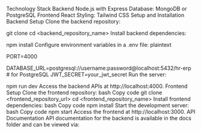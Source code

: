 Technology Stack
Backend
Node.js with Express
Database: MongoDB or PostgreSQL
Frontend
React 
Styling: Tailwind CSS 
Setup and Installation
Backend Setup
Clone the backend repository:


git clone 
cd <backend_repository_name>
Install backend dependencies:

npm install
Configure environment variables in a .env file:
plaintext

PORT=4000

DATABASE_URL=postgresql://username:password@localhost:5432/hr-erp # for PostgreSQL
JWT_SECRET=your_jwt_secret
Run the server:

npm run dev
Access the backend APIs at http://localhost:4000.
Frontend Setup
Clone the frontend repository:
bash
Copy code
git clone <frontend_repository_url>
cd <frontend_repository_name>
Install frontend dependencies:
bash
Copy code
npm install
Start the development server:
bash
Copy code
npm start
Access the frontend at http://localhost:3000.
API Documentation
API documentation for the backend is available in the docs folder and can be viewed via:
